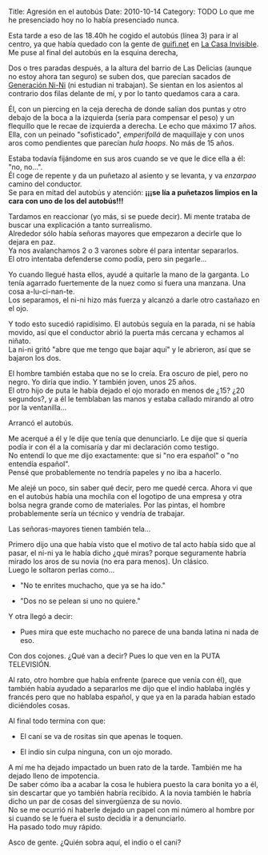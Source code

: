 Title: Agresión en el autobús
Date: 2010-10-14
Category: TODO
Lo que me he presenciado hoy no lo había presenciado nunca.

Esta tarde a eso de las 18.40h he cogido el autobús (línea 3) para ir al centro, ya que había quedado con la gente de
[guifi.net](http://malaga.guifi.net) en [La Casa Invisible](http://www.lainvisible.net). Me puse al final del autobús en la esquina derecha,

Dos o tres paradas después, a la altura del barrio de Las Delicias (aunque no estoy ahora tan seguro) se suben dos, que parecían sacados de
[Generación Ni-Ni](http://www.lasexta.com/programa/ver/generacion__ni_ni/3072) (ni estudian ni trabajan). Se sientan en los asientos al
contrario dos filas delante de mí, y por lo tanto quedamos cara a cara.

Él, con un piercing en la ceja derecha de donde salían dos puntas y otro debajo de la boca a la izquierda (sería para compensar el peso) y
un flequillo que le recae de izquierda a derecha. Le echo que máximo 17 años.  
 Ella, con un peinado "sofisticado", *emperifollá* de maquillaje y con unos aros como pendientes que parecían *hula hoops*. No más de 15
años.

Estaba todavía fijándome en sus aros cuando se ve que le dice ella a él: "no, no...".  
 Él coge de repente y da un puñetazo al asiento y se levanta, y va *enzarpao* camino del conductor.  
 Se para en mitad del autobús y atención: **¡¡¡se lía a puñetazos limpios en la cara con uno de los del autobús!!!**

Tardamos en reaccionar (yo más, si se puede decir). Mi mente trataba de buscar una explicación a tanto surrealismo.  
 Alrededor sólo había señoras mayores que empezaron a decirle que lo dejara en paz.  
 Ya nos avalanchamos 2 o 3 varones sobre él para intentar separarlos.  
 El otro intentaba defenderse como podía, pero sin pegarle...

Yo cuando llegué hasta ellos, ayudé a quitarle la mano de la garganta. Lo tenía agarrado fuertemente de la nuez como si fuera una manzana.
Una cosa a-lu-ci-nan-te.  
 Los separamos, el ni-ni hizo más fuerza y alcanzó a darle otro castañazo en el ojo.

Y todo esto sucedió rapidísimo. El autobús seguía en la parada, ni se había movido, así que el conductor abrió la puerta más cercana y
echamos al niñato.  
 La ni-ni gritó "abre que me tengo que bajar aquí" y le abrieron, así que se bajaron los dos.

El hombre también estaba que no se lo creía. Era oscuro de piel, pero no negro. Yo diría que indio. Y también joven, unos 25 años.  
 El otro hijo de puta le había dejado el ojo morado en menos de ¿15? ¿20 segundos?, y a él le temblaban las manos y estaba callado mirando
al otro por la ventanilla...

Arrancó el autobús.

Me acerqué a él y le dije que tenía que denunciarlo. Le dije que si quería podía ir con él a la comisaría y dar mi declaración como
testigo.  
 No entendí lo que me dijo exactamente: que si "no era español" o "no entendía español".  
 Pensé que probablemente no tendría papeles y no iba a hacerlo.

Me alejé un poco, sin saber qué decir, pero me quedé cerca. Ahora vi que en el autobús había una mochila con el logotipo de una empresa y
otra bolsa negra grande como de materiales. Por las pintas, el hombre probablemente sería un técnico y vendría de trabajar.

Las señoras-mayores tienen también tela...

Primero dijo una que había visto que el motivo de tal acto había sido que al pasar, el ni-ni ya le había dicho ¿qué miras? porque
seguramente habría mirado los aros de su novia (no era para menos). Un clásico.  
 Luego le soltaron perlas como...

-   "No te enrites muchacho, que ya se ha ido."

-   "Dos no se pelean si uno no quiere."

Y otra llegó a decir:

-   Pues mira que este muchacho no parece de una banda latina ni nada de eso.

Con dos cojones. ¿Qué van a decir? Pues lo que ven en la PUTA TELEVISIÓN.

Al rato, otro hombre que había enfrente (parece que venía con él), que también había ayudado a separarlos me dijo que el indio hablaba
inglés y francés pero que no hablaba español, y que ya en la parada habían estado diciéndoles cosas.

Al final todo termina con que:

-   El cani se va de rositas sin que apenas le toquen.

-   El indio sin culpa ninguna, con un ojo morado.

A mí me ha dejado impactado un buen rato de la tarde. También me ha dejado lleno de impotencia.  
 De saber cómo iba a acabar la cosa le hubiera puesto la cara bonita yo a él, sin descartar que yo también habría recibido. A la novia
también le habría dicho un par de cosas del sinvergüenza de su novio.  
 No se me ocurrió ni haberle dejado un papel con mi número al hombre por si cuando se le fuera el susto decidía ir a denunciarlo.  
 Ha pasado todo muy rápido.

Asco de gente. ¿Quién sobra aquí, el indio o el cani?
